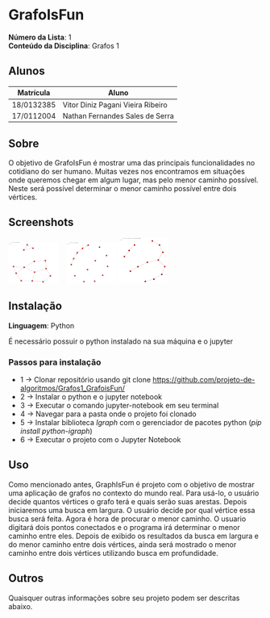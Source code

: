 # GrafoIsFun

**Número da Lista**: 1<br>
**Conteúdo da Disciplina**: Grafos 1<br>

## Alunos
|Matrícula | Aluno |
| -- | -- |
| 18/0132385  |  Vitor Diniz Pagani Vieira Ribeiro |
| 17/0112004  |  Nathan Fernandes Sales de Serra |

## Sobre 
O objetivo de GrafoIsFun é mostrar uma das principais funcionalidades no cotidiano do ser humano.
Muitas vezes nos encontramos em situações onde queremos chegar em algum lugar, mas pelo menor caminho possível.
Neste será possível determinar o menor caminho possível entre dois vértices.

## Screenshots
<img src="/images/MeuGrafo.png" alt="Github" width="100"/>
<img src="/images/BFS.png" alt="Github" width="6"/>
<img src="/images/MenorCaminho.png" alt="Github" width="100"/>
<img src="/images/DFS.png" alt="Github" width="100"/>



## Instalação 
**Linguagem**: Python<br>

É necessário possuir o python instalado na sua máquina e o jupyter

### Passos para instalação
  *  1 -> Clonar repositório usando git clone https://github.com/projeto-de-algoritmos/Grafos1_GrafoisFun/
  *  2 -> Instalar o python e o jupyter notebook
  *  3 -> Executar o comando jupyter-notebook em seu terminal
  *  4 -> Navegar para a pasta onde o projeto foi clonado
  *  5 -> Instalar biblioteca _Igraph_ com o gerenciador de pacotes python (_pip install python-igraph_)
  *  6 -> Executar o projeto com o Jupyter Notebook 


## Uso 
Como mencionado antes, GraphIsFun é projeto com o objetivo de mostrar uma aplicação de grafos no contexto do mundo real.
Para usá-lo, o usuário decide quantos vértices o grafo terá e quais serão suas arestas.
Depois iniciaremos uma busca em largura. O usuário decide por qual vértice essa busca será feita.
Agora é hora de procurar o menor caminho. O usuario digitará dois pontos conectados e o programa irá determinar o menor caminho entre eles.
Depois de exibido os resultados da busca em largura e do menor caminho entre dois vértices, ainda será mostrado o menor caminho entre dois vértices utilizando busca em profundidade.

## Outros 
Quaisquer outras informações sobre seu projeto podem ser descritas abaixo.




